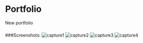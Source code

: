 # Portfolio
New portfolio
###

###Screenshots:
![capture1](https://user-images.githubusercontent.com/54227198/79071988-fb326c80-7d21-11ea-86d2-ba50ac6d57f9.JPG)
![capture2](https://user-images.githubusercontent.com/54227198/79071992-fc639980-7d21-11ea-9b58-7ef40ea6bf97.JPG)
![capture3](https://user-images.githubusercontent.com/54227198/79071993-fcfc3000-7d21-11ea-8293-462454fc7596.JPG)
![capture4](https://user-images.githubusercontent.com/54227198/79071994-fd94c680-7d21-11ea-93fe-1ab98087be7f.JPG)

###
